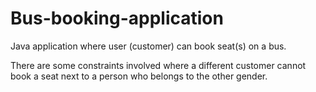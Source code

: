 # Bus-booking-application
Java application where user (customer) can book seat(s) on a bus. 

There are some constraints involved where a different customer cannot book a seat next to a person who belongs to the other gender.
